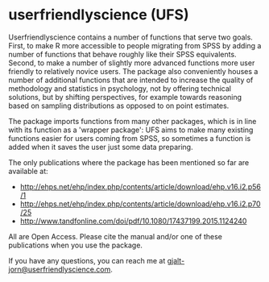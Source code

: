 userfriendlyscience (UFS)
=========================

Userfriendlyscience contains a number of functions that serve two goals.  First, to make R more accessible to people migrating from SPSS by adding a number of functions that behave roughly like their SPSS equivalents. Second, to make a number of slightly more advanced functions more user friendly to relatively novice users. The package also conveniently houses a number of additional functions that are intended to increase the quality of methodology and statistics in psychology, not by offering technical solutions, but by shifting perspectives, for example towards reasoning based on sampling distributions as opposed to on point estimates.

The package imports functions from many other packages, which is in line with its function as a 'wrapper package': UFS aims to make many existing functions easier for users coming from SPSS, so sometimes a function is added when it saves the user just some data preparing.

The only publications where the package has been mentioned so far are available at:

- http://ehps.net/ehp/index.php/contents/article/download/ehp.v16.i2.p56/1
- http://ehps.net/ehp/index.php/contents/article/download/ehp.v16.i2.p70/25
- http://www.tandfonline.com/doi/pdf/10.1080/17437199.2015.1124240

All are Open Access. Please cite the manual and/or one of these publications when you use the package.

If you have any questions, you can reach me at gjalt-jorn@userfriendlyscience.com.
